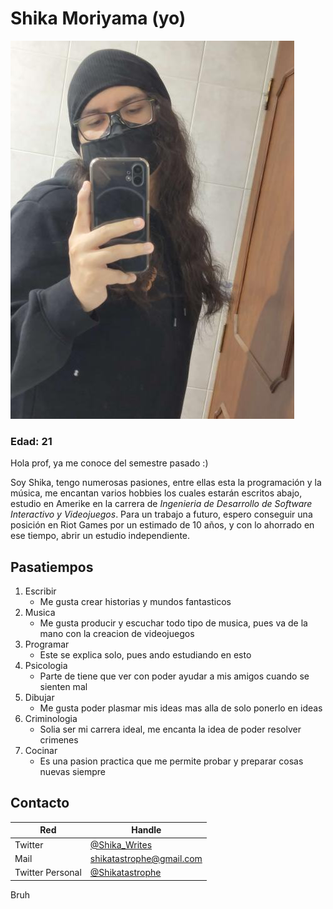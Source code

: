 # Shika Moriyama (yo)
![img](Assets/IMG_20230225_184210315.jpg)
### Edad: 21 

Hola prof, ya me conoce del semestre pasado :) 

Soy Shika, tengo numerosas pasiones, entre ellas esta la programación y la música, me encantan varios hobbies los cuales estarán escritos abajo, estudio en Amerike en la carrera de *Ingenieria de Desarrollo de Software Interactivo y Videojuegos*. Para un trabajo a futuro, espero conseguir una posición en Riot Games por un estimado de 10 años, y con lo ahorrado en ese tiempo, abrir un estudio independiente. 

## Pasatiempos

1. Escribir
    - Me gusta crear historias y mundos fantasticos
1. Musica
    - Me gusta producir y escuchar todo tipo de musica, pues va de la mano con la creacion de videojuegos
1. Programar
    - Este se explica solo, pues ando estudiando en esto
1. Psicologia
    - Parte de tiene que ver con poder ayudar a mis amigos cuando se sienten mal
1. Dibujar
    - Me gusta poder plasmar mis ideas mas alla de solo ponerlo en ideas
1. Criminologia
    - Solia ser mi carrera ideal, me encanta la idea de poder resolver crimenes
1. Cocinar
    - Es una pasion practica que me permite probar y preparar cosas nuevas siempre

## Contacto

|Red|Handle|
|-|-|
|Twitter|[@Shika_Writes](https://twitter.com/shika_writes?t=odUkc2YXrN5ewIpZHQDotg&s=09)|
|Mail|shikatastrophe@gmail.com|
|Twitter Personal|[@Shikatastrophe](https://twitter.com/Shikatastrophe?t=jgOtOddc_y8TwwUDH9QnTg&s=09)|

Bruh